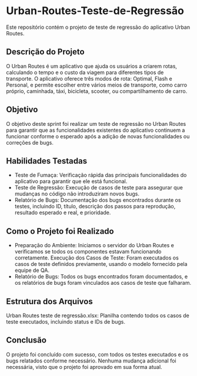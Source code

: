 # Urban-Routes-Teste-de-Regressão

Este repositório contém o projeto de teste de regressão do aplicativo Urban Routes.

## Descrição do Projeto
O Urban Routes é um aplicativo que ajuda os usuários a criarem rotas, calculando o tempo e o custo da viagem para diferentes tipos de transporte. O aplicativo oferece três modos de rota: Optimal, Flash e Personal, e permite escolher entre vários meios de transporte, como carro próprio, caminhada, táxi, bicicleta, scooter, ou compartilhamento de carro.  

## Objetivo
O objetivo deste sprint foi realizar um teste de regressão no Urban Routes para garantir que as funcionalidades existentes do aplicativo continuem a funcionar conforme o esperado após a adição de novas funcionalidades ou correções de bugs.  

## Habilidades Testadas
- Teste de Fumaça: Verificação rápida das principais funcionalidades do aplicativo para garantir que ele está funcional.
- Teste de Regressão: Execução de casos de teste para assegurar que mudanças no código não introduziram novos bugs.
- Relatório de Bugs: Documentação dos bugs encontrados durante os testes, incluindo ID, título, descrição dos passos para reprodução, resultado esperado e real, e prioridade.

## Como o Projeto foi Realizado
- Preparação do Ambiente: Iniciamos o servidor do Urban Routes e verificamos se todos os componentes estavam funcionando corretamente.
Execução dos Casos de Teste: Foram executados os casos de teste definidos previamente, usando o modelo fornecido pela equipe de QA.
- Relatório de Bugs: Todos os bugs encontrados foram documentados, e os relatórios de bugs foram vinculados aos casos de teste que falharam.
  
## Estrutura dos Arquivos
Urban Routes teste de regressão.xlsx: Planilha contendo todos os casos de teste executados, incluindo status e IDs de bugs.  

## Conclusão
O projeto foi concluído com sucesso, com todos os testes executados e os bugs relatados conforme necessário. Nenhuma mudança adicional foi necessária, visto que o projeto foi aprovado em sua forma atual.
